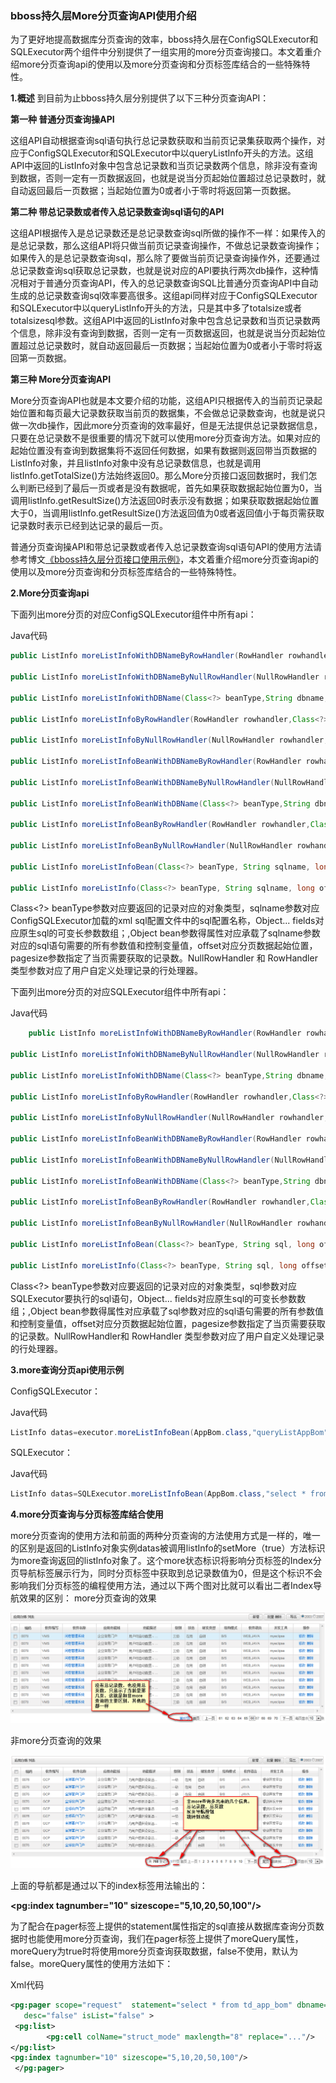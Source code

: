 ### bboss持久层More分页查询API使用介绍

为了更好地提高数据库分页查询的效率，bboss持久层在ConfigSQLExecutor和SQLExecutor两个组件中分别提供了一组实用的more分页查询接口。本文着重介绍more分页查询api的使用以及more分页查询和分页标签库结合的一些特殊特性。

**1.概述**
到目前为止bboss持久层分别提供了以下三种分页查询API：

**第一种 普通分页查询操API**

这组API自动根据查询sql语句执行总记录数获取和当前页记录集获取两个操作，对应于ConfigSQLExecutor和SQLExecutor中以queryListInfo开头的方法。这组API中返回的ListInfo对象中包含总记录数和当页记录数两个信息，除非没有查询到数据，否则一定有一页数据返回，也就是说当分页起始位置超过总记录数时，就自动返回最后一页数据；当起始位置为0或者小于零时将返回第一页数据。

**第二种 带总记录数或者传入总记录数查询sql语句的API**

这组API根据传入是总记录数还是总记录数查询sql所做的操作不一样：如果传入的是总记录数，那么这组API将只做当前页记录查询操作，不做总记录数查询操作；如果传入的是总记录数查询sql，那么除了要做当前页记录查询操作外，还要通过总记录数查询sql获取总记录数，也就是说对应的API要执行两次db操作，这种情况相对于普通分页查询API，传入的总记录数查询SQL比普通分页查询API中自动生成的总记录数查询sql效率要高很多。这组api同样对应于ConfigSQLExecutor和SQLExecutor中以queryListInfo开头的方法，只是其中多了totalsize或者totalsizesql参数。这组API中返回的ListInfo对象中包含总记录数和当页记录数两个信息，除非没有查询到数据，否则一定有一页数据返回，也就是说当分页起始位置超过总记录数时，就自动返回最后一页数据；当起始位置为0或者小于零时将返回第一页数据。

**第三种 More分页查询API**

More分页查询API也就是本文要介绍的功能，这组API只根据传入的当前页记录起始位置和每页最大记录数获取当前页的数据集，不会做总记录数查询，也就是说只做一次db操作，因此more分页查询的效率最好，但是无法提供总记录数据信息，只要在总记录数不是很重要的情况下就可以使用more分页查询方法。如果对应的起始位置没有查询到数据集将不返回任何数据，如果有数据则返回带当页数据的ListInfo对象，并且listInfo对象中没有总记录数信息，也就是调用listInfo.getTotalSize()方法始终返回0。那么More分页接口返回数据时，我们怎么判断已经到了最后一页或者是没有数据呢，首先如果获取数据起始位置为0，当调用listInfo.getResultSize()方法返回0时表示没有数据；如果获取数据起始位置大于0，当调用listInfo.getResultSize()方法返回值为0或者返回值小于每页需获取记录数时表示已经到达记录的最后一页。

普通分页查询操API和带总记录数或者传入总记录数查询sql语句API的使用方法请参考博文[《bboss持久层分页接口使用示例》](http://yin-bp.iteye.com/blog/1703344)，本文着重介绍more分页查询api的使用以及more分页查询和分页标签库结合的一些特殊特性。

**2.More分页查询api**

下面列出more分页的对应ConfigSQLExecutor组件中所有api：

Java代码 

```java
public ListInfo moreListInfoWithDBNameByRowHandler(RowHandler rowhandler,Class<?> beanType,String dbname, String sqlname, long offset,int pagesize,Object... fields) throws SQLException  
      
public ListInfo moreListInfoWithDBNameByNullRowHandler(NullRowHandler rowhandler,String dbname, String sqlname, long offset,int pagesize,Object... fields) throws SQLException  
  
public ListInfo moreListInfoWithDBName(Class<?> beanType,String dbname, String sqlname, long offset,int pagesize,Object... fields) throws SQLException  
  
public ListInfo moreListInfoByRowHandler(RowHandler rowhandler,Class<?> beanType, String sqlname, long offset,int pagesize,Object... fields) throws SQLException  
  
public ListInfo moreListInfoByNullRowHandler(NullRowHandler rowhandler, String sqlname, long offset,int pagesize,Object... fields) throws SQLException  
  
public ListInfo moreListInfoBeanWithDBNameByRowHandler(RowHandler rowhandler,Class<?> beanType,String dbname, String sqlname, long offset,int pagesize,Object  bean) throws SQLException  
  
public ListInfo moreListInfoBeanWithDBNameByNullRowHandler(NullRowHandler rowhandler,String dbname, String sqlname, long offset,int pagesize,Object bean) throws SQLException  
  
public ListInfo moreListInfoBeanWithDBName(Class<?> beanType,String dbname, String sqlname, long offset,int pagesize,Object bean) throws SQLException  
  
public ListInfo moreListInfoBeanByRowHandler(RowHandler rowhandler,Class<?> beanType, String sqlname, long offset,int pagesize,Object bean) throws SQLException  
  
public ListInfo moreListInfoBeanByNullRowHandler(NullRowHandler rowhandler, String sqlname, long offset,int pagesize,Object bean) throws SQLException  
  
public ListInfo moreListInfoBean(Class<?> beanType, String sqlname, long offset,int pagesize,Object bean) throws SQLException  
  
public ListInfo moreListInfo(Class<?> beanType, String sqlname, long offset,int pagesize,Object... fields) throws SQLException  
```

Class<?> beanType参数对应要返回的记录对应的对象类型，sqlname参数对应ConfigSQLExecutor加载的xml sql配置文件中的sql配置名称，Object... fields对应原生sql的可变长参数数组；,Object bean参数得属性对应承载了sqlname参数对应的sql语句需要的所有参数值和控制变量值，offset对应分页数据起始位置，pagesize参数指定了当页需要获取的记录数。NullRowHandler 和 RowHandler 类型参数对应了用户自定义处理记录的行处理器。

下面列出more分页的对应SQLExecutor组件中所有api：

Java代码

```java
    public ListInfo moreListInfoWithDBNameByRowHandler(RowHandler rowhandler,Class<?> beanType,String dbname, String sql, long offset,int pagesize,Object... fields) throws SQLException  
      
public ListInfo moreListInfoWithDBNameByNullRowHandler(NullRowHandler rowhandler,String dbname, String sql, long offset,int pagesize,Object... fields) throws SQLException  
  
public ListInfo moreListInfoWithDBName(Class<?> beanType,String dbname, String sql, long offset,int pagesize,Object... fields) throws SQLException  
  
public ListInfo moreListInfoByRowHandler(RowHandler rowhandler,Class<?> beanType, String sql, long offset,int pagesize,Object... fields) throws SQLException  
  
public ListInfo moreListInfoByNullRowHandler(NullRowHandler rowhandler, String sql, long offset,int pagesize,Object... fields) throws SQLException  
  
public ListInfo moreListInfoBeanWithDBNameByRowHandler(RowHandler rowhandler,Class<?> beanType,String dbname, String sql, long offset,int pagesize,Object  bean) throws SQLException  
  
public ListInfo moreListInfoBeanWithDBNameByNullRowHandler(NullRowHandler rowhandler,String dbname, String sql, long offset,int pagesize,Object bean) throws SQLException  
  
public ListInfo moreListInfoBeanWithDBName(Class<?> beanType,String dbname, String sql, long offset,int pagesize,Object bean) throws SQLException  
  
public ListInfo moreListInfoBeanByRowHandler(RowHandler rowhandler,Class<?> beanType, String sql, long offset,int pagesize,Object bean) throws SQLException  
  
public ListInfo moreListInfoBeanByNullRowHandler(NullRowHandler rowhandler, String sql, long offset,int pagesize,Object bean) throws SQLException  
  
public ListInfo moreListInfoBean(Class<?> beanType, String sql, long offset,int pagesize,Object bean) throws SQLException  
  
public ListInfo moreListInfo(Class<?> beanType, String sql, long offset,int pagesize,Object... fields) throws SQLException  
```

Class<?> beanType参数对应要返回的记录对应的对象类型，sql参数对应SQLExecutor要执行的sql语句，Object... fields对应原生sql的可变长参数数组；,Object bean参数得属性对应承载了sql参数对应的sql语句需要的所有参数值和控制变量值，offset对应分页数据起始位置，pagesize参数指定了当页需要获取的记录数。NullRowHandler和 RowHandler 类型参数对应了用户自定义处理记录的行处理器。

**3.more查询分页api使用示例**

ConfigSQLExecutor：

Java代码

```java
ListInfo datas=executor.moreListInfoBean(AppBom.class,"queryListAppBom", offset, pagesize, appcondition);  
```

SQLExecutor：

Java代码 

```java
ListInfo datas=SQLExecutor.moreListInfoBean(AppBom.class,"select * from td_app_bom where id=#[id] and name like #[name]", offset, pagesize, appcondition);  
```

  **4.more分页查询与分页标签库结合使用**

more分页查询的使用方法和前面的两种分页查询的方法使用方式是一样的，唯一的区别是返回的ListInfo对象实例datas被调用listInfo的setMore（true）方法标识为more查询返回的listInfo对象了。这个more状态标识将影响分页标签的Index分页导航标签展示行为，同时分页标签中获取到总记录数值为0，但是这个标识不会影响我们分页标签的编程使用方法，通过以下两个图对比就可以看出二者Index导航效果的区别：
more分页查询的效果  

![](../images/persistent/80b9b4df-4a89-38b2-b253-876d4b10b2c7.gif)

非more分页查询的效果

![](../images/persistent/4fec88c8-e543-38d9-92d9-d6ed59a2aa68.gif)

上面的导航都是通过以下的index标签用法输出的：

**<pg:index tagnumber="10" sizescope="5,10,20,50,100"/>**

为了配合在pager标签上提供的statement属性指定的sql直接从数据库查询分页数据时也能使用more分页查询，我们在pager标签上提供了moreQuery属性，moreQuery为true时将使用more分页查询获取数据，false不使用，默认为false。moreQuery属性的使用方法如下：

Xml代码 

```xml
<pg:pager scope="request"  statement="select * from td_app_bom" dbname="bspf" moreQuery="true"   
   desc="false" isList="false" >  
 <pg:list>  
        <pg:cell colName="struct_mode" maxlength="8" replace="..."/>  
</pg:list>  
<pg:index tagnumber="10" sizescope="5,10,20,50,100"/>  
 </pg:pager>  
```

